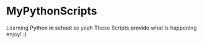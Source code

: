 # MyPythonScripts
 Learning Python in school so yeah 
 These Scripts provide what is happening  enjoy! :)
